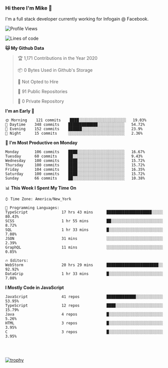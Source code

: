 ### Hi there I'm Mike 👋
I'm a full stack developer currently working for Infogain @ Facebook.

<!--START_SECTION:waka-->
![Profile Views](http://img.shields.io/badge/Profile%20Views-4-blue)

![Lines of code](https://img.shields.io/badge/From%20Hello%20World%20I%27ve%20Written-1.9%20million%20lines%20of%20code-blue)

**🐱 My Github Data** 

> 🏆 1,171 Contributions in the Year 2020
 > 
> 📦 0 Bytes Used in Github's Storage 
 > 
> 🚫 Not Opted to Hire
 > 
> 📜 91 Public Repositories
 > 
> 🔑 0 Private Repository 
 > 
**I'm an Early 🐤** 

```text
🌞 Morning    121 commits    ████░░░░░░░░░░░░░░░░░░░░░   19.03% 
🌆 Daytime    348 commits    █████████████░░░░░░░░░░░░   54.72% 
🌃 Evening    152 commits    ██████░░░░░░░░░░░░░░░░░░░   23.9% 
🌙 Night      15 commits     ░░░░░░░░░░░░░░░░░░░░░░░░░   2.36%

```
📅 **I'm Most Productive on Monday** 

```text
Monday       106 commits    ████░░░░░░░░░░░░░░░░░░░░░   16.67% 
Tuesday      60 commits     ██░░░░░░░░░░░░░░░░░░░░░░░   9.43% 
Wednesday    100 commits    ████░░░░░░░░░░░░░░░░░░░░░   15.72% 
Thursday     100 commits    ████░░░░░░░░░░░░░░░░░░░░░   15.72% 
Friday       104 commits    ████░░░░░░░░░░░░░░░░░░░░░   16.35% 
Saturday     100 commits    ████░░░░░░░░░░░░░░░░░░░░░   15.72% 
Sunday       66 commits     ██░░░░░░░░░░░░░░░░░░░░░░░   10.38%

```


📊 **This Week I Spent My Time On** 

```text
⌚︎ Time Zone: America/New_York

💬 Programming Languages: 
TypeScript               17 hrs 43 mins      ████████████████████░░░░░   80.43% 
SCSS                     1 hr 55 mins        ██░░░░░░░░░░░░░░░░░░░░░░░   8.72% 
SQL                      1 hr 33 mins        █░░░░░░░░░░░░░░░░░░░░░░░░   7.08% 
JSON                     31 mins             ░░░░░░░░░░░░░░░░░░░░░░░░░   2.39% 
GraphQL                  11 mins             ░░░░░░░░░░░░░░░░░░░░░░░░░   0.85%

🔥 Editors: 
WebStorm                 20 hrs 29 mins      ███████████████████████░░   92.92% 
DataGrip                 1 hr 33 mins        █░░░░░░░░░░░░░░░░░░░░░░░░   7.08%

```

**I Mostly Code in JavaScript** 

```text
JavaScript               41 repos            █████████████░░░░░░░░░░░░   53.95% 
TypeScript               12 repos            ████░░░░░░░░░░░░░░░░░░░░░   15.79% 
Java                     4 repos             █░░░░░░░░░░░░░░░░░░░░░░░░   5.26% 
HTML                     3 repos             █░░░░░░░░░░░░░░░░░░░░░░░░   3.95% 
C                        3 repos             █░░░░░░░░░░░░░░░░░░░░░░░░   3.95%

```



<!--END_SECTION:waka-->

##### &nbsp;
[![trophy](https://github-profile-trophy.vercel.app/?username=uptonm&theme=dracula)](https://github.com/ryo-ma/github-profile-trophy)
